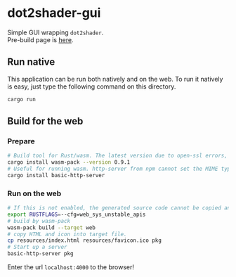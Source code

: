 # dot2shader-gui

Simple GUI wrapping `dot2shader`.  
Pre-build page is [here](https://iwbtshyguy.gitlab.io/dot2shader/).

## Run native

This application can be run both natively and on the web. To run it natively is easy, just type the following command on this directory.

```bash
cargo run
```

## Build for the web

### Prepare

```bash
# Build tool for Rust/wasm. The latest version due to open-ssl errors,
cargo install wasm-pack --version 0.9.1
# Useful for running wasm. http-server from npm cannot set the MIME type application/wasm (as far as I know).
cargo install basic-http-server
```

### Run on the web

```bash
# If this is not enabled, the generated source code cannot be copied and pasted.
export RUSTFLAGS=--cfg=web_sys_unstable_apis
# build by wasm-pack
wasm-pack build --target web
# copy HTML and icon into target file.
cp resources/index.html resources/favicon.ico pkg
# Start up a server
basic-http-server pkg
```

Enter the url `localhost:4000` to the browser!
